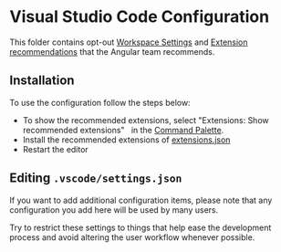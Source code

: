 # Visual Studio Code Configuration

This folder contains opt-out [Workspace Settings](https://code.visualstudio.com/docs/getstarted/settings)
and [Extension recommendations](https://code.visualstudio.com/docs/editor/extension-gallery#_workspace-recommended-extensions)
that the Angular team recommends.

## Installation

To use the configuration follow the steps below:

- To show the recommended extensions, select "Extensions: Show recommended extensions"
  in the [Command Palette](https://code.visualstudio.com/docs/getstarted/userinterface#_command-palette).
- Install the recommended extensions of [extensions.json](extensions.json)
- Restart the editor

## Editing `.vscode/settings.json`

If you want to add additional configuration items, please note that any configuration you
add here will be used by many users.

Try to restrict these settings to things that help ease the development process and
avoid altering the user workflow whenever possible.
